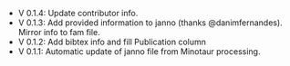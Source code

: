 - V 0.1.4: Update contributor info.
- V 0.1.3: Add provided information to janno (thanks @danimfernandes). Mirror info to fam file.
- V 0.1.2: Add bibtex info and fill Publication column
- V 0.1.1: Automatic update of janno file from Minotaur processing.
